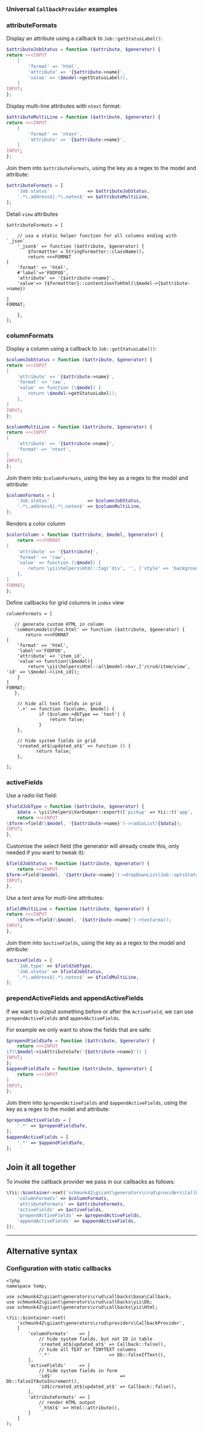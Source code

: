 ### Universal `CallbackProvider` examples

### attributeFormats

Display an attribute using a callback to `Job::getStatusLabel()`:

```php
$attributeJobStatus = function ($attribute, $generator) {
return <<<INPUT
    [
        'format' => 'html',
        'attribute' => '{$attribute->name}',
        'value' => \$model->getStatusLabel(),
    ]
INPUT;
};
```

Display multi-line attributes with `ntext` format:

```php
$attributeMultiLine = function ($attribute, $generator) {
return <<<INPUT
    [
        'format' => 'ntext',
        'attribute' => '{$attribute->name}',
    ]
INPUT;
};
```

Join them into `$attributeFormats`, using the key as a regex to the model and attribute:

```php
$attributeFormats = [
    'Job.status'              => $attributeJobStatus,
    '.*\.address$|.*\.notes$' => $attributeMultiLine,
];
```



Detail `view` attributes

```
$attributeFormats = [

    // usa a static helper function for all columns ending with `_json`
    '_json$' => function ($attribute, $generator) {
        $formattter = StringFormatter::className();
        return <<<FORMAT
[
    'format' => 'html',
    #'label'=>'FOOFOO',
    'attribute' => '{$attribute->name}',
    'value'=> {$formattter}::contentJsonToHtml(\$model->{$attribute->name})

]
FORMAT;

    },
];
```




### columnFormats

Display a column using a callback to `Job::getStatusLabel()`:

```php
$columnJobStatus = function ($attribute, $generator) {
return <<<INPUT
[
    'attribute' => '{$attribute->name}',
    'format' => 'raw',
    'value' => function (\$model) {
        return \$model->getStatusLabel();
    },
]
INPUT;
};
```

```php
$columnMultiLine = function ($attribute, $generator) {
return <<<INPUT
[
    'attribute' => '{$attribute->name}',
    'format' => 'ntext',
]
INPUT;
};
```

Join them into `$columnFormats`, using the key as a regex to the model and attribute:

```php
$columnFormats = [
    'Job.status'              => $columnJobStatus,
    '.*\.address$|.*\.notes$' => $columnMultiLine,
];
```

Renders a color column

```php
$colorColumn = function ($attribute, $model, $generator) {
    return <<<FORMAT
[
    'attribute' => '{$attribute}',
    'format' => 'raw',
    'value' => function (\$model) {
        return \yii\helpers\Html::tag('div', '', ['style' => 'background-color: '.\$model->{$attribute}.'; width: 30px; height: 30px;']);
    },
]
FORMAT;
};
```

Define callbacks for grid columns in `index` view

```
columnFormats = [

   // generate custom HTML in column
   'common\models\Foo.html' => function ($attribute, $generator) {
       return <<<FORMAT
[
    'format' => 'html',
    'label'=>'FOOFOO',
    'attribute' => 'item_id',
    'value'=> function(\$model){
        return \yii\helpers\Html::a(\$model->bar,['/crud/item/view', 'id' => \$model->link_id]);
    }
]
FORMAT;
   },

    // hide all text fields in grid
    '.+' => function ($column, $model) {
            if ($column->dbType == 'text') {
                return false;
            }
    },

    // hide system fields in grid
    'created_at$|updated_at$' => function () {
           return false;
    },

];
```





### activeFields

Use a radio list field:

```php
$fieldJobType = function ($attribute, $generator) {
    $data = \yii\helpers\VarDumper::export(['pickup' => Yii::t('app', 'Pickup'), 'delivery' => Yii::t('app', 'Delivery')]);
    return <<<INPUT
\$form->field(\$model, '{$attribute->name}')->radioList({$data});
INPUT;
},
```

Customise the select field (the generator will already create this, only needed if you want to tweak it):

```php
$fieldJobStatus = function ($attribute, $generator) {
    return <<<INPUT
$form->field($model, '{$attribute->name}')->dropDownList(Job::optsStatus());
INPUT;
},
```

Use a text area for multi-line attributes:

```php
$fieldMultiLine = function ($attribute, $generator) {
return <<<INPUT
    \$form->field(\$model, '{$attribute->name}')->textarea();
INPUT;
},
```

Join them into `$activeFields`, using the key as a regex to the model and attribute:

```php
$activeFields = [
    'Job.type' => $fieldJobType,
    'Job.status' => $fieldJobStatus,
    '.*\.address$|.*\.notes$' => $fieldMultiLine,
];
```

### prependActiveFields and appendActiveFields

If we want to output something before or after the `ActiveField`, we can use `prependActiveFields` and `appendActiveFields`.

For example we only want to show the fields that are safe:

```php
$prependFieldSafe = function ($attribute, $generator) {
    return <<<INPUT
if(\$model->isAttributeSafe('{$attribute->name}')) {
INPUT;
};
$appendFieldSafe = function ($attribute, $generator) {
    return <<<INPUT
}
INPUT;
};
```

Join them into `$prependActiveFields` and `$appendActiveFields`, using the key as a regex to the model and attribute:

```php
$prependActiveFields = [
    '.*' => $prependFieldSafe,
];
$appendActiveFields = [
    '.*' => $appendFieldSafe,
];
```



Join it all together
--------------------

To invoke the callback provider we pass in our callbacks as follows:

```php
\Yii::$container->set('schmunk42\giiant\generators\crud\providers\CallbackProvider', [
    'columnFormats' => $columnFormats,
    'attributeFormats' => $attributeFormats,
    'activeFields' => $activeFields,
    'prependActiveFields' => $prependActiveFields,
    'appendActiveFields' => $appendActiveFields,
]);
```


----------


## Alternative syntax

### Configuration with static callbacks 

```
<?php
namespace temp;

use schmunk42\giiant\generators\crud\callbacks\base\Callback;
use schmunk42\giiant\generators\crud\callbacks\yii\Db;
use schmunk42\giiant\generators\crud\callbacks\yii\Html;

\Yii::$container->set(
    'schmunk42\giiant\generators\crud\providers\CallbackProvider',
    [
        'columnFormats'    => [
            // hide system fields, but not ID in table
            'created_at$|updated_at$' => Callback::false(),
            // hide all TEXT or TINYTEXT columns
            '.*'                      => Db::falseIfText(),
        ],
        'activeFields'     => [
            // hide system fields in form
            'id$'                         => Db::falseIfAutoIncrement(),
            'id$|created_at$|updated_at$' => Callback::false(),
        ],
        'attributeFormats' => [
            // render HTML output
            '_html$' => Html::attribute(),
        ]
    ]
);
```
